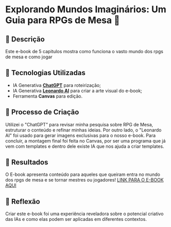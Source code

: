 # Explorando Mundos Imaginários: Um Guia para RPGs de Mesa 🌌

## 📒 Descrição
Este e-book de 5 capitulos mostra como funciona o vasto mundo dos rpgs de mesa e como jogar

## 🤖 Tecnologias Utilizadas
- IA Generativa **[ChatGPT](https://chat.openai.com)** para roteirização;
- IA Generativa **[Leonardo AI](https://leonardo.ai)** para criar a arte visual do e-book;
- Ferramenta **Canvas** para edição.

## 🧐 Processo de Criação
Utilizei o "ChatGPT" para revisar minha pesquisa sobre RPG de Mesa, estruturar o conteúdo e refinar minhas ideias. Por outro lado, o "Leonardo AI" foi usado para gerar imagens exclusivas para o nosso e-book. Para concluir, a montagem final foi feita no Canvas, por ser uma programa que já vem com templates e dentro dele existe IA que nos ajuda a criar templates.

## 🚀 Resultados
O E-book apresenta conteúdo para aqueles que queiram entra no mundo dos rpgs de mesa e se tornar mestres ou jogadores!
[LINK PARA O E-BOOK AQUI]()

## 💭 Reflexão
Criar este e-book foi uma experiência reveladora sobre o potencial criativo das IAs e como elas podem ser aplicadas em diferentes contextos.


